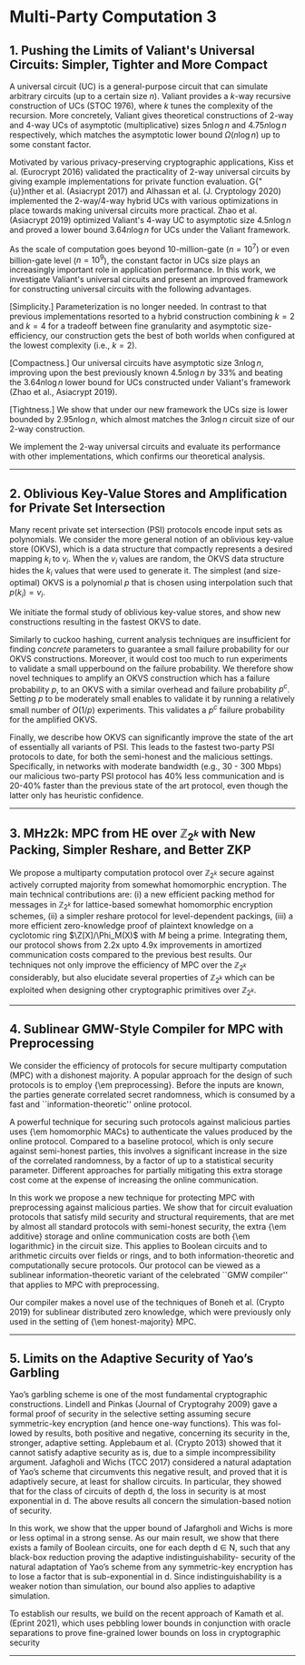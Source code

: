 # Multi-Party Computation 3 

## 1. Pushing the Limits of Valiant's Universal Circuits: Simpler, Tighter and More Compact

A universal circuit (UC) is a general-purpose circuit that can simulate arbitrary circuits (up to a certain size $n$). Valiant provides a $k$-way recursive construction of UCs (STOC 1976), where $k$ tunes the complexity of the recursion. More concretely, Valiant gives theoretical constructions of 2-way and 4-way UCs of asymptotic (multiplicative) sizes $5n\log n$ and $4.75 n\log n$ respectively, which matches the asymptotic lower bound $\Omega(n\log n)$ up to some constant factor. 

Motivated by various privacy-preserving cryptographic applications, Kiss et al. (Eurocrypt 2016) validated the practicality of $2$-way universal circuits by giving example implementations for private function evaluation. G{\"{u}}nther et al. (Asiacrypt 2017) and Alhassan et al. (J. Cryptology 2020) implemented the 2-way/4-way hybrid UCs with various optimizations in place towards making universal circuits more practical. Zhao et al. (Asiacrypt 2019) optimized Valiant's 4-way UC to asymptotic size $4.5 n\log n$ and proved a lower bound $3.64 n\log n$ for UCs under the Valiant framework.

As the scale of computation goes beyond 10-million-gate ($n=10^7$) or even billion-gate level ($n=10^9$), the constant factor in UCs size plays an increasingly important role in application performance. In this work, we investigate Valiant's universal circuits and present an improved framework for constructing universal circuits with the following advantages.

[Simplicity.] Parameterization is no longer needed. In contrast to that previous implementations resorted to a hybrid construction combining $k=2$ and $k=4$ for a tradeoff between fine granularity and asymptotic size-efficiency, our construction gets the best of both worlds when configured at the lowest complexity (i.e., $k=2$).

[Compactness.] Our universal circuits have asymptotic size $3n\log n$, improving upon the best previously known $4.5n\log n$ by 33\% and beating the $3.64n\log n$ lower bound for UCs constructed under Valiant's framework (Zhao et al., Asiacrypt 2019).

[Tightness.] We show that under our new framework the UCs size is lower bounded by $2.95 n\log n$, which almost matches the $3n\log n$ circuit size of our $2$-way construction.

We implement the 2-way universal circuits and evaluate its performance with other implementations, which confirms our theoretical analysis.



***

## 2. Oblivious Key-Value Stores and Amplification for Private Set Intersection

Many recent private set intersection (PSI) protocols encode input sets as polynomials. We consider the more general notion of an oblivious key-value store (OKVS), which is a data structure that compactly represents a desired mapping $k_i$ to $v_i$. When the $v_i$ values are random, the OKVS data structure hides the $k_i$ values that were used to generate it. The simplest (and size-optimal) OKVS is a polynomial $p$ that is chosen using interpolation such that $p(k_i)=v_i$.

We initiate the formal study of oblivious key-value stores, and show new constructions resulting in the fastest OKVS to date.

Similarly to cuckoo hashing, current analysis techniques are insufficient for finding *concrete* parameters to guarantee a small failure probability for our OKVS constructions. Moreover,
it would cost too much to run experiments to validate  a small upperbound on the failure probability. We therefore show novel techniques to amplify an  OKVS construction which has a failure probability $p$, to an OKVS with a similar overhead and failure probability $p^c$. Setting $p$ to be moderately small enables to  validate it by running a relatively small number of $O(1/p)$ experiments. This validates a $p^c$ failure probability for the amplified OKVS. 
		
Finally, we describe how OKVS can significantly improve the state of the art of essentially all variants of PSI. This leads to the fastest two-party PSI protocols to date, for both the semi-honest and the malicious settings. Specifically, in networks with moderate bandwidth (e.g., 30 - 300 Mbps) our malicious  two-party PSI  protocol has 40\% less communication and is 20-40% faster than the previous state of the art protocol, even though the latter only has heuristic confidence.



***

## 3. MHz2k: MPC from HE over $\mathbb{Z}_{2^k}$ with New Packing, Simpler Reshare, and Better ZKP

We propose a multiparty computation protocol over $\mathbb{Z}_{2^k}$ secure against actively corrupted majority from somewhat homomorphic encryption. The main technical contributions are: (i) a new efficient packing method for messages in $\mathbb{Z}_{2^k}$ for lattice-based somewhat homomorphic encryption schemes, (ii) a simpler reshare protocol for level-dependent packings, (iii) a more efficient zero-knowledge proof of plaintext knowledge on a cyclotomic ring $\Z[X]/\Phi_M(X)$ with $M$ being a prime. Integrating them, our protocol shows from 2.2x upto 4.9x improvements in amortized communication costs compared to the previous best results. Our techniques not only improve the efficiency of MPC over the $\mathbb{Z}_{2^k}$ considerably, but also elucidate several properties of $\mathbb{Z}_{2^k}$ which can be exploited when designing other cryptographic primitives over $\mathbb{Z}_{2^k}$.



***

## 4. Sublinear GMW-Style Compiler for MPC with Preprocessing

We consider the efficiency of protocols for secure multiparty computation (MPC) with a dishonest majority. A popular approach for the design of such protocols is to employ {\em preprocessing}. Before the inputs are known, the parties generate correlated secret randomness, which is consumed by a fast and ``information-theoretic'' online protocol. 

A powerful technique for securing such protocols against malicious parties uses {\em homomorphic MACs} to authenticate the values produced by the online protocol. Compared to a baseline protocol, which is only secure against semi-honest parties, this involves a significant increase in the size of the correlated randomness, by a factor of up to a statistical security parameter. Different approaches for partially mitigating this extra storage cost come at the expense of increasing the online communication.

In this work we propose a new technique for protecting MPC with preprocessing against malicious parties. We show that for circuit evaluation protocols that satisfy mild security and structural requirements, that are met by almost all standard protocols with semi-honest security, the extra {\em additive} storage and online communication costs are both {\em logarithmic} in the circuit size. This applies to Boolean circuits and to arithmetic circuits over fields or rings, and to both information-theoretic and computationally secure protocols. Our protocol can be viewed as a sublinear information-theoretic variant of the celebrated ``GMW compiler'' that applies to MPC with preprocessing.

Our compiler makes a novel use of the techniques of Boneh et al. (Crypto 2019) for sublinear distributed zero knowledge, which were previously only used in the setting of {\em honest-majority} MPC.



***

## 5. Limits on the Adaptive Security of Yao’s Garbling

Yao’s garbling scheme is one of the most fundamental cryptographic constructions. Lindell and Pinkas (Journal of Cryptograhy 2009) gave a formal proof of security in the selective setting assuming secure symmetric-key encryption (and hence one-way functions). This was fol- lowed by results, both positive and negative, concerning its security in the, stronger, adaptive setting. Applebaum et al. (Crypto 2013) showed that it cannot satisfy adaptive security as is, due to a simple incompressibility argument. Jafagholi and Wichs (TCC 2017) considered a natural adaptation of Yao’s scheme that circumvents this negative result, and proved that it is adaptively secure, at least for shallow circuits. In particular, they showed that for the class of circuits of depth d, the loss in security is at most exponential in d. The above results all concern the simulation-based notion of security.

In this work, we show that the upper bound of Jafargholi and Wichs is more or less optimal in a strong sense. As our main result, we show that there exists a family of Boolean circuits, one for each depth d ∈ N, such that any black-box reduction proving the adaptive indistinguishability- security of the natural adaptation of Yao’s scheme from any symmetric-key encryption has to lose a factor that is sub-exponential in d. Since indistinguishability is a weaker notion than simulation, our bound also applies to adaptive simulation.

To establish our results, we build on the recent approach of Kamath et al. (Eprint 2021), which uses pebbling lower bounds in conjunction with oracle separations to prove fine-grained lower bounds on loss in cryptographic security



***

